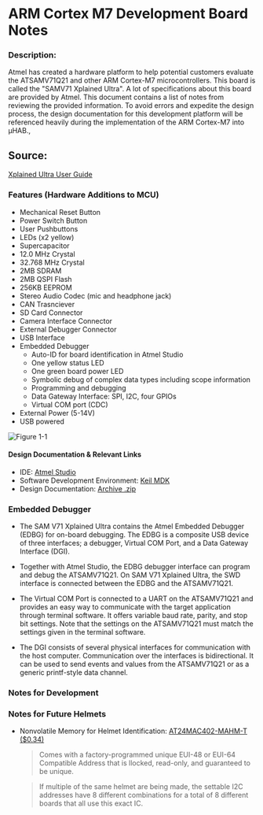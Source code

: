 # ARM Cortex M7 Development Board Notes

### Description: 
Atmel has created a hardware platform to help potential customers evaluate the ATSAMV71Q21 and other ARM Cortex-M7 microcontrollers. This board is called the "SAMV71 Xplained Ultra". A lot of specifications about this board are provided by Atmel. This document contains a list of notes from reviewing the provided information. To avoid errors and expedite the design process, the design documentation for this development platform will be referenced heavily during the implementation of the ARM Cortex-M7 into µHAB., 

## Source: 
[Xplained Ultra User Guide](http://ww1.microchip.com/downloads/en/DeviceDoc/Atmel-42408-SAMV71-Xplained-Ultra_User-Guide.pdf)

### Features (Hardware Additions to MCU)
* Mechanical Reset Button
* Power Switch Button 
* User Pushbuttons
* LEDs (x2 yellow)
* Supercapacitor 
* 12.0 MHz Crystal
* 32.768 MHz Crystal
* 2MB SDRAM
* 2MB QSPI Flash
* 256KB EEPROM
* Stereo Audio Codec (mic and headphone jack)
* CAN Trasnciever
* SD Card Connector
* Camera Interface Connector
* External Debugger Connector
* USB Interface
* Embedded Debugger 
	* Auto-ID for board identification in Atmel Studio
	* One yellow status LED
	* One green board power LED
	* Symbolic debug of complex data types including scope information
	* Programming and debugging
	* Data Gateway Interface: SPI, I2C, four GPIOs
	* Virtual COM port (CDC)
* External Power (5-14V)
* USB powered

![Figure 1-1](https://i.imgur.com/nXpTwl9.png)

#### Design Documentation & Relevant Links
* IDE: [Atmel Studio](http://www.microchip.com/mplab/avr-support/atmel-studio-7)
* Software Development Environment: [Keil MDK](http://www2.keil.com/mdk5)
* Design Documentation: [Archive .zip](http://www.atmel.com/Images/Atmel-42408-SAMV71-Xplained-Ultra_User-Guide.zip)

### Embedded Debugger
* The SAM V71 Xplained Ultra contains the Atmel Embedded Debugger (EDBG) for on-board debugging.
The EDBG is a composite USB device of three interfaces; a debugger, Virtual COM Port, and a Data
Gateway Interface (DGI).

* Together with Atmel Studio, the EDBG debugger interface can program and debug the ATSAMV71Q21.
On SAM V71 Xplained Ultra, the SWD interface is connected between the EDBG and the
ATSAMV71Q21.

* The Virtual COM Port is connected to a UART on the ATSAMV71Q21 and provides an easy way to
communicate with the target application through terminal software. It offers variable baud rate, parity, and
stop bit settings. Note that the settings on the ATSAMV71Q21 must match the settings given in the
terminal software.

* The DGI consists of several physical interfaces for communication with the host computer.
Communication over the interfaces is bidirectional. It can be used to send events and values from the
ATSAMV71Q21 or as a generic printf-style data channel. 


### Notes for Development


### Notes for Future Helmets

* Nonvolatile Memory for Helmet Identification: [AT24MAC402-MAHM-T ($0.34)](https://www.digikey.com/product-detail/en/microchip-technology/AT24MAC402-MAHM-T/AT24MAC402-MAHM-TCT-ND/3973046)
	
	> Comes with a factory-programmed unique EUI-48 or EUI-64 Compatible Address that is llocked, read-only, and guaranteed to be unique.

	> If multiple of the same helmet are being made, the settable I2C addresses have 8 different combinations for a total of 8 different boards that all use this exact IC. 
